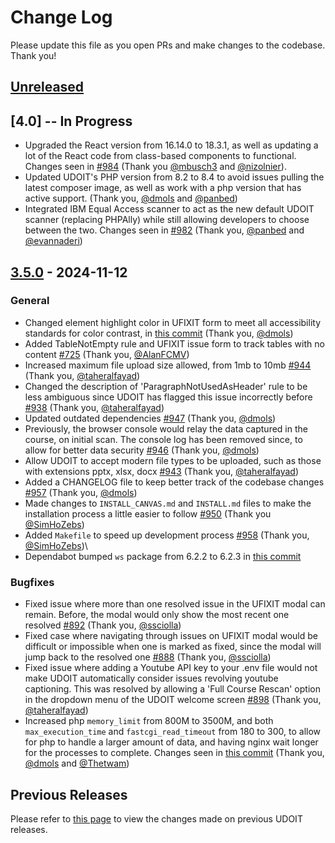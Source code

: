 # Change Log

Please update this file as you open PRs and make changes to the codebase. Thank you!
## [Unreleased](https://github.com/ucfopen/UDOIT/tree/dev)

## [4.0] -- In Progress

- Upgraded the React version from 16.14.0 to 18.3.1, as well as updating a lot of the React code from class-based components to functional. Changes seen in [#984](https://github.com/ucfopen/UDOIT/pull/984) (Thank you [@mbusch3](https://github.com/mbusch3) and [@nizolnier](https://github.com/nizolnier)).
- Updated UDOIT's PHP version from 8.2 to 8.4 to avoid issues pulling the latest composer image, as well as work with a php version that has active support. (Thank you, [@dmols](https://github.com/dmols) and [@panbed](https://github.com/panbed))
- Integrated IBM Equal Access scanner to act as the new default UDOIT scanner (replacing PHPAlly) while still allowing developers to choose between the two. Changes seen in [#982](https://github.com/ucfopen/UDOIT/pull/982) (Thank you, [@panbed](https://github.com/panbed) and [@evannaderi](https://github.com/evannaderi))

## [3.5.0](https://github.com/ucfopen/UDOIT/compare/3.4.0...3.5.0) - 2024-11-12

### General

- Changed element highlight color in UFIXIT form to meet all accessibility standards for color contrast, in [this commit](https://github.com/ucfopen/UDOIT/commit/93f4bdd3b64be23392a0fc16a3df5b4f9f057217) (Thank you, [@dmols](https://github.com/dmols))
- Added TableNotEmpty rule and UFIXIT issue form to track tables with no content [#725](https://github.com/ucfopen/UDOIT/pull/725) (Thank you, [@AlanFCMV](https://github.com/alanfcmv))
- Increased maximum file upload size allowed, from 1mb to 10mb [#944](https://github.com/ucfopen/UDOIT/pull/944) (Thank you, [@taheralfayad](https://github.com/taheralfayad))
- Changed the description of 'ParagraphNotUsedAsHeader' rule to be less ambiguous since UDOIT has flagged this issue incorrectly before [#938](https://github.com/ucfopen/UDOIT/pull/938) (Thank you, [@taheralfayad](https://github.com/taheralfayad))
- Updated outdated dependencies [#947](https://github.com/ucfopen/UDOIT/pull/947) (Thank you, [@dmols](https://github.com/dmols))
- Previously, the browser console would relay the data captured in the course, on initial scan. The console log has been removed since, to allow for better data security [#946](https://github.com/ucfopen/UDOIT/pull/946) (Thank you, [@dmols](https://github.com/dmols))
- Allow UDOIT to accept modern file types to be uploaded, such as those with extensions pptx, xlsx, docx [#943](https://github.com/ucfopen/UDOIT/pull/943) (Thank you, [@taheralfayad](https://github.com/taheralfayad))
- Added a CHANGELOG file to keep better track of the codebase changes [#957](https://github.com/ucfopen/UDOIT/pull/957) (Thank you, [@dmols](https://github.com/dmols))
- Made changes to `INSTALL_CANVAS.md` and `INSTALL.md` files to make the installation process a little easier to follow [#950](https://github.com/ucfopen/UDOIT/pull/950) (Thank you [@SimHoZebs](https://github.com/SimHoZebs))
- Added `Makefile` to speed up development process [#958](https://github.com/ucfopen/UDOIT/pull/958) (Thank you, [@SimHoZebs](https://github.com/SimHoZebs))\
- Dependabot bumped `ws` package from 6.2.2 to 6.2.3 in [this commit](https://github.com/ucfopen/UDOIT/commit/2c6962f336e437f3bdffa42534f7235f01bd3c3a)

### Bugfixes

- Fixed issue where more than one resolved issue in the UFIXIT modal can remain. Before, the modal would only show the most recent one resolved [#892](https://github.com/ucfopen/UDOIT/pull/892) (Thank you, [@ssciolla](https://github.com/ssciolla))
- Fixed case where navigating through issues on UFIXIT modal would be difficult or impossible when one is marked as fixed, since the modal will jump back to the resolved one [#888](https://github.com/ucfopen/UDOIT/pull/888) (Thank you, [@ssciolla](https://github.com/ssciolla))
- Fixed issue where adding a Youtube API key to your .env file would not make UDOIT automatically consider issues revolving youtube captioning. This was resolved by allowing a 'Full Course Rescan' option in the dropdown menu of the UDOIT welcome screen [#898](https://github.com/ucfopen/UDOIT/pull/898) (Thank you, [@taheralfayad](https://github.com/taheralfayad))
- Increased php `memory_limit` from 800M to 3500M, and both `max_execution_time` and `fastcgi_read_timeout` from 180 to 300, to allow for php to handle a larger amount of data, and having nginx wait longer for the processes to complete. Changes seen in [this commit](https://github.com/ucfopen/UDOIT/commit/d6c71b59dc3a353fc3d18b048473e1e09bcef423) (Thank you, [@dmols](https://github.com/dmols) and [@Thetwam](https://github.com/Thetwam))

## Previous Releases
Please refer to [this page](https://github.com/ucfopen/UDOIT/releases) to view the changes made on previous UDOIT releases.
